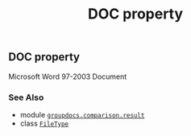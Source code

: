 ﻿---
title: DOC property
second_title: GroupDocs.Comparison for Python via .NET API References
description: 
type: docs
url: /python-net/groupdocs.comparison.result/filetype/doc/
is_root: false
weight: 330
---

## DOC property


Microsoft Word 97-2003 Document

### See Also
* module [`groupdocs.comparison.result`](../../)
* class [`FileType`](/comparison/python-net/groupdocs.comparison.result/filetype)
